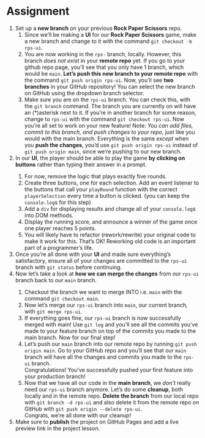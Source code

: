 # Assignment

<ol>
<li>Set up a <strong>new branch</strong> on your previous <strong>Rock Paper Scissors</strong> repo.
<ol>
<li>Since we’ll be making a <strong>UI</strong> for our <strong>Rock Paper Scissors</strong> game, make a new branch and change to it with the command <code>git checkout -b rps-ui</code>.</li>
<li>You are now working in the <code>rps-</code> branch, locally. However, this branch <em>does not exist</em> in your <strong>remote repo</strong> yet. If you go to your github repo page, you’ll see that you only have 1 branch, which would be <code>main</code>. <strong>Let’s push this new branch to your remote repo</strong> with the command <code>git push origin rps-ui</code>. Now, you’ll see <strong>two branches</strong> in your GitHub repository! You can select the new branch on GitHub using the dropdown branch selector.</li>
<li>Make sure you are on the <code>rps-ui</code> branch. You can check this, with the <code>git branch</code> command. The branch you are currently on will have an (*)asterisk next to it. If you’re in another branch for some reason, change to <code>rps-ui</code> with the command <code>git checkout rps-ui</code>. Now you’re all set to work on your new feature! Note: <em>You can add files, commit to this branch, and push changes to your repo</em>, just like you would with the main branch. Everything is the same <em>except</em> when you <strong>push the changes</strong>, you’d use <code>git push origin rps-ui</code> instead of <code>git push origin main</code>, since we’re pushing to our new branch.</li>
</ol>
<li>In our <strong>UI</strong>, the player should be able to play the game <strong>by clicking on buttons</strong> rather than typing their answer in a prompt.</li>
<ol>
<li>For now, remove the logic that plays exactly five rounds.</li>
<li>Create three buttons, one for each selection. Add an event listener to the buttons that call your <code>playRound</code> function with the correct <code>playerSelection</code> every time a button is clicked. (you can keep the <code>console.log</code>s for this step)</li>
<li>Add a <code>div</code> for displaying results and change all of your <code>console.log</code>s into DOM methods.</li>
<li>Display the running score, and announce a winner of the game once one player reaches 5 points.</li>
<li>You will likely have to refactor (rework/rewrite) your original code to make it work for this. That’s OK! Reworking old code is an important part of a programmer’s life.</li>
</ol>
<li>Once you’re all done with your <strong>UI</strong> and made sure everything’s satisfactory, ensure all of your changes are committed to the <code>rps-ui</code> branch with <code>git status</code> before continuing.</li>
<li>Now let’s take a look at <strong>how we can merge the changes</strong> from our <code>rps-ui</code> branch back to our <code>main</code> branch.</li>
<ol>
<li>Checkout the branch we want to merge INTO i.e. <code>main</code> with the command <code>git checkout main</code>.</li>
<li>Now let’s merge our <code>rps-ui</code> branch into <code>main</code>, our current branch, with <code>git merge rps-ui</code>.</li>
<li>If everything goes fine, our <code>rps-ui</code> branch is now successfully merged with main! Use <code>git log</code> and you’ll see all the commits you’ve made to your feature branch on top of the commits you made to the main branch. Now for our final step!</li>
<li>Let’s push our <code>main</code> branch into our remote repo by running <code>git push origin main</code>. Go to your GitHub repo and you’ll see that our <code>main</code> branch will have all the changes and commits you made to the <code>rps-ui</code> branch.<br>
Congratulations! You’ve successfully pushed your first feature into your production branch!</li>
<li>Now that we have all our code in the <strong>main branch</strong>, we <em>don’t</em> really need our <code>rps-ui</code> branch anymore. Let’s do some <strong>cleanup</strong>, both locally and in the remote repo. <strong>Delete the branch</strong> from our local repo with <code>git branch -d rps-ui</code> and also delete it from the remote repo on GitHub with <code>git push origin --delete rps-ui</code>.<br>
Congrats, we’re all done with our cleanup!</li></ol>
<li>Make sure to <strong>publish</strong> the project on GitHub Pages and add a live preview link in the project lesson.
</li>
</ol>
